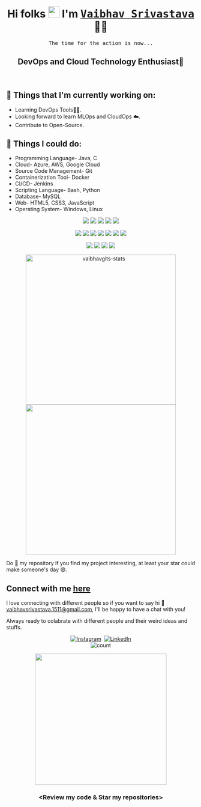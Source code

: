<h1 align='center'>
 Hi folks <img src="https://raw.githubusercontent.com/MartinHeinz/MartinHeinz/master/wave.gif" width="30"> I'm <a href="https://github.com/vaibhavgits" target="_blank">
 <strong> <samp>Vaibhav Srivastava</samp> </strong></a> 👨‍💻
</h1>
<p align ="center"><samp>The time for the action is now...
</samp></p>

<h2 align="center"> DevOps and Cloud Technology Enthusiast💞️ </h2>
<br>

## 💼 Things that I'm currently working on:

-   Learning DevOps Tools👨‍💻.
-   Looking forward to learn MLOps and CloudOps ☁️.
-   Contribute to Open-Source.

## 🔭 Things I could do:

-   Programming Language- Java, C
-   Cloud- Azure, AWS, Google Cloud
-   Source Code Management- Git
-   Containerization Tool- Docker
-   CI/CD- Jenkins
-   Scripting Language- Bash, Python
-   Database- MySQL
-   Web- HTML5, CSS3, JavaScript
-   Operating System- Windows, Linux

<p align="center">
  <img src="https://img.icons8.com/color/48/000000/c-programming.png"/>
  <img src="https://img.icons8.com/color/48/000000/python--v1.png"/>
  <img src="https://img.icons8.com/color/50/000000/java.png"/>
  <img src="https://img.icons8.com/color/50/000000/golang.png"/>
  <img src="https://img.icons8.com/color/50/000000/bash.png"/>
</p>
<p align="center">
  <img src="https://img.icons8.com/color/48/000000/amazon.png"/>
  <img src="https://img.icons8.com/color/48/000000/azure.png"/>
  <img src="https://img.icons8.com/color/48/000000/google-cloud.png"/>
  <img src="https://img.icons8.com/color/48/000000/docker.png"/>
  <img src="https://img.icons8.com/color/48/000000/linux.png"/>
  <img src="https://img.icons8.com/color/48/000000/git.png"/>
  <img src="https://img.icons8.com/bubbles/50/000000/github.png"/>
</p>
<p align="center">
  <img src="https://img.icons8.com/color/50/000000/html-5.png"/>
  <img src="https://img.icons8.com/color/48/000000/css3.png"/>
  <img src="https://img.icons8.com/color/48/000000/javascript.png"/>
  <img src="https://img.icons8.com/color/48/000000/visual-studio-code-2019.png"/>
</p>

<p align="center">
  <img src="https://github-readme-stats.vercel.app/api?username=vaibhavgits&show_icons=true&theme=midnight-purple&title_color=8E2DE2&text_color=fff&icon_color=8E2DE2" alt="vaibhavgits-stats" width="400" />
  <img src="https://github-readme-stats.vercel.app/api/top-langs/?username=vaibhavgits&show_icons=true&theme=midnight-purple&title_color=8E2DE2&text_color=fff&icon_color=8E2DE2&layout=compact" width="400"/>
</p>



 Do 🌟 my repository if you find my project interesting, at least your star could make someone's day 😄.

## Connect with me [here](https://github.com/vaibhavgits)

I love connecting with different people so if you want to say hi 💬 vaibhavsrivastava.1511@gmail.com, I'll be happy to have a chat with you!

Always ready to colabrate with different people and their weird ideas and stuffs.

<p align="center">
    <a href = "https://www.instagram.com/vaib_s_/"><img alt="Instagram" src="https://img.shields.io/badge/Instagram-E4405F?style=for-the-badge&logo=instagram&logoColor=white" /></a>&nbsp;
    <a href = "https://www.linkedin.com/in/vaibhavsrivastavadev/"><img alt="LinkedIn" src="https://img.shields.io/badge/LinkedIn-0077B5.svg?&style=for-the-badge&logo=linkedin&logoColor=white" /></a>
    <br>
    <img src="https://komarev.com/ghpvc/?username=vaibhavgits&label=Profile%20views&color=blueviolet&style=flat" alt="count" />
</p>
<p align="center">
<img src="https://www.seekpng.com/ipng/u2q8a9i1r5e6w7y3_free-hosting-with-github-pages-octopus-cat-github/" width="350" height="350" >
<h3 align="center">&lt;Review my code & Star my repositories&gt;</h3>
</p>
